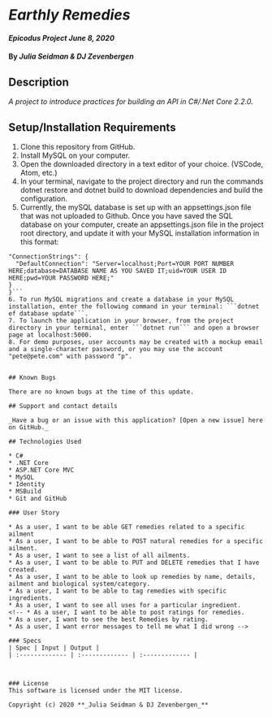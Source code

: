 
# _Earthly Remedies_
#### _Epicodus Project June 8, 2020_

#### By _**Julia Seidman & DJ Zevenbergen**_


## Description

_A project to introduce practices for building an API in C#/.Net Core 2.2.0._

## Setup/Installation Requirements

1. Clone this repository from GitHub.
2. Install MySQL on your computer.
3. Open the downloaded directory in a text editor of your choice. (VSCode, Atom, etc.)
4. In your terminal, navigate to the project directory and run the commands dotnet restore and dotnet build to download dependencies and build the configuration.
5. Currently, the mySQL database is set up with an appsettings.json file that was not uploaded to Github.  Once you have saved the SQL database on your computer, create an appsettings.json file in the project root directory, and update it with your MySQL installation information in this format:
  ```{
  "ConnectionStrings": {
    "DefaultConnection": "Server=localhost;Port=YOUR PORT NUMBER HERE;database=DATABASE NAME AS YOU SAVED IT;uid=YOUR USER ID HERE;pwd=YOUR PASSWORD HERE;"
  }
}```
6. To run MySQL migrations and create a database in your MySQL installation, enter the following command in your terminal: ```dotnet ef database update```.
7. To launch the application in your browser, from the project directory in your terminal, enter ```dotnet run``` and open a browser page at localhost:5000.
8. For demo purposes, user accounts may be created with a mockup email and a single-character password, or you may use the account "pete@pete.com" with password "p".


## Known Bugs

There are no known bugs at the time of this update.

## Support and contact details

_Have a bug or an issue with this application? [Open a new issue] here on GitHub._

## Technologies Used

* C#
* .NET Core
* ASP.NET Core MVC
* MySQL
* Identity
* MSBuild
* Git and GitHub

### User Story

* As a user, I want to be able GET remedies related to a specific ailment
* As a user, I want to be able to POST natural remedies for a specific ailment.
* As a user, I want to see a list of all ailments.
* As a user, I want to be able to PUT and DELETE remedies that I have created.
* As a user, I want to be able to look up remedies by name, details, ailment and biological system/category.
* As a user, I want to be able to tag remedies with specific ingredients.
* As a user, I want to see all uses for a particular ingredient.
<!-- * As a user, I want to be able to post ratings for remedies.  
* As a user, I want to see the best Remedies by rating. 
* As a user, I want error messages to tell me what I did wrong -->

### Specs
| Spec | Input | Output |
| :------------- | :------------- | :------------- |



### License
This software is licensed under the MIT license.

Copyright (c) 2020 **_Julia Seidman & DJ Zevenbergen_**